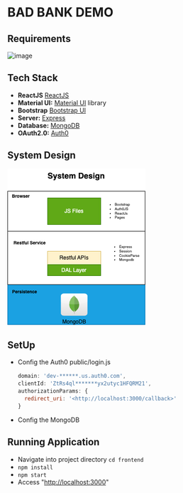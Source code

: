# BAD BANK DEMO

## Requirements

![image](https://github.com/user-attachments/assets/0e03bcf6-1857-415a-8624-6c3b27b09b5f)

## Tech Stack

- **ReactJS** [ReactJS](https://react.dev/)
- **Material UI:** [Material UI](https://mui.com/material-ui) library
- **Bootstrap** [Bootstrap UI](https://mui.com/material-ui)
- **Server:** [Express](https://expressjs.com/)
- **Database:** [MongoDB](https://www.mongodb.com/)
- **OAuth2.0:** [Auth0](https://auth0.com/)

## System Design

![System Design](/docs/design.png)

## SetUp

- Config the Auth0 public/login.js

  ``` js
  domain: 'dev-******.us.auth0.com',
  clientId: 'ZtRs4ql*******yx2utyc1HFQRM21',
  authorizationParams: {
    redirect_uri: '<http://localhost:3000/callback>'
  }
  ```

- Config the MongoDB

## Running Application

- Navigate into project directory `cd frontend`
- `npm install`
- `npm start`
- Access "<http://localhost:3000>"
